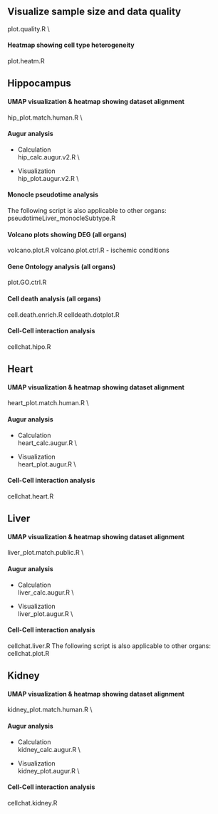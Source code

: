 
## Visualize sample size and data quality
plot.quality.R \
#### Heatmap showing cell type heterogeneity
plot.heatm.R

## Hippocampus
#### UMAP visualization & heatmap showing dataset alignment
hip_plot.match.human.R \

#### Augur analysis
- Calculation \
hip_calc.augur.v2.R \

- Visualization \
hip_plot.augur.v2.R \

#### Monocle pseudotime analysis
The following script is also applicable to other organs: \
pseudotimeLiver_monocleSubtype.R

#### Volcano plots showing DEG (all organs)
volcano.plot.R
volcano.plot.ctrl.R - ischemic conditions

#### Gene Ontology analysis (all organs)
plot.GO.ctrl.R

#### Cell death analysis (all organs)
cell.death.enrich.R
celldeath.dotplot.R

#### Cell-Cell interaction analysis
cellchat.hipo.R


## Heart
#### UMAP visualization & heatmap showing dataset alignment
heart_plot.match.human.R \

#### Augur analysis
- Calculation \
heart_calc.augur.R \

- Visualization \
heart_plot.augur.R \

#### Cell-Cell interaction analysis
cellchat.heart.R


## Liver
#### UMAP visualization & heatmap showing dataset alignment
liver_plot.match.public.R \

#### Augur analysis
- Calculation \
liver_calc.augur.R \

- Visualization \
liver_plot.augur.R \

#### Cell-Cell interaction analysis
cellchat.liver.R
The following script is also applicable to other organs: \
cellchat.plot.R 



## Kidney
#### UMAP visualization & heatmap showing dataset alignment
kidney_plot.match.human.R \

#### Augur analysis
- Calculation \
kidney_calc.augur.R \

- Visualization \
kidney_plot.augur.R \

#### Cell-Cell interaction analysis
cellchat.kidney.R